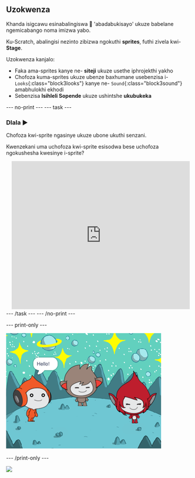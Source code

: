 ## Uzokwenza

Khanda isigcawu esinabalingiswa 👾 'abadabukisayo' ukuze babelane ngemicabango noma imizwa yabo.

Ku-Scratch, abalingisi nezinto zibizwa ngokuthi **sprites**, futhi zivela kwi- **Stage**.

Uzokwenza kanjalo:
+ Faka ama-sprites kanye ne- **siteji** ukuze usethe iphrojekthi yakho
+ Chofoza kuma-sprites ukuze ubenze baxhumane usebenzisa i- `Looks`{:class="block3looks"} kanye ne- `Sound`{:class="block3sound"} amabhulokhi ekhodi
+ Sebenzisa **Isihleli Sopende** ukuze ushintshe **ukubukeka**

--- no-print --- --- task ---
### Dlala ▶️
<div style="display: flex; flex-wrap: wrap">
<div style="flex-basis: 175px; flex-grow: 1">  
Chofoza kwi-sprite ngasinye ukuze ubone ukuthi senzani. 

Kwenzekani uma uchofoza kwi-sprite esisodwa bese uchofoza ngokushesha kwesinye i-sprite?
</div>
<div class="scratch-preview" style="margin-left: 15px;">
  <iframe allowtransparency="true" width="485" height="402" src="https://scratch.mit.edu/projects/embed/485673032/?autostart=false" frameborder="0"></iframe>
</div>
</div>
--- /task --- --- /no-print ---

--- print-only ---

![Iphrojekthi eqediwe.](images/showcase_static.png)

--- /print-only ---

![](https://code.org/api/hour/begin_raspi_space.png)

